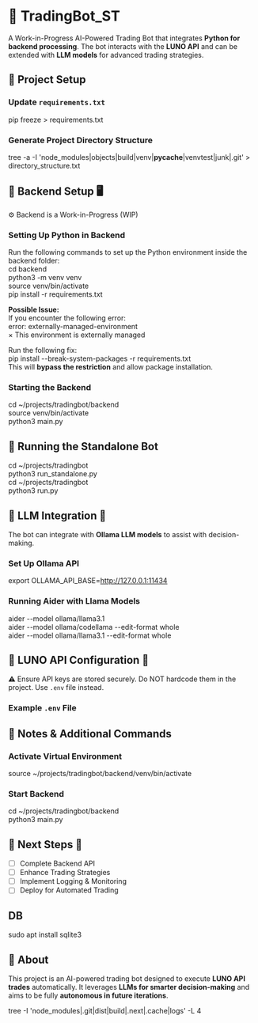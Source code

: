 # 🏦 TradingBot_ST  
A Work-in-Progress AI-Powered Trading Bot that integrates **Python for backend processing**. The bot interacts with the **LUNO API** and can be extended with **LLM models** for advanced trading strategies.  

## 📌 Project Setup  
### Update `requirements.txt`  
pip freeze > requirements.txt  

### Generate Project Directory Structure  
tree -a -I 'node_modules|objects|build|venv|__pycache__|venvtest|junk|.git' > directory_structure.txt  

## 📌 Backend Setup 🖥️  
⚙️ Backend is a Work-in-Progress (WIP)  

### Setting Up Python in Backend  
Run the following commands to set up the Python environment inside the backend folder:  
cd backend  
python3 -m venv venv  
source venv/bin/activate  
pip install -r requirements.txt  

**Possible Issue:**  
If you encounter the following error:  
error: externally-managed-environment  
× This environment is externally managed  

Run the following fix:  
pip install --break-system-packages -r requirements.txt  
This will **bypass the restriction** and allow package installation.  

### Starting the Backend  
cd ~/projects/tradingbot/backend  
source venv/bin/activate  
python3 main.py  

## 📌 Running the Standalone Bot  
cd ~/projects/tradingbot  
python3 run_standalone.py  
cd ~/projects/tradingbot  
python3 run.py  

## 📌 LLM Integration 🤖  
The bot can integrate with **Ollama LLM models** to assist with decision-making.  

### Set Up Ollama API  
export OLLAMA_API_BASE=http://127.0.0.1:11434  

### Running Aider with Llama Models  
aider --model ollama/llama3.1  
aider --model ollama/codellama --edit-format whole  
aider --model ollama/llama3.1 --edit-format whole  

## 📌 LUNO API Configuration 🔑  
⚠️ Ensure API keys are stored securely. Do NOT hardcode them in the project. Use `.env` file instead.  

### Example `.env` File  


## 📌 Notes & Additional Commands  
### Activate Virtual Environment  
source ~/projects/tradingbot/backend/venv/bin/activate  

### Start Backend  
cd ~/projects/tradingbot/backend  
python3 main.py  

## 📌 Next Steps 🚀  
- [ ] Complete Backend API  
- [ ] Enhance Trading Strategies  
- [ ] Implement Logging & Monitoring  
- [ ] Deploy for Automated Trading  

## DB
sudo apt install sqlite3


## 📌 About  
This project is an AI-powered trading bot designed to execute **LUNO API trades** automatically. It leverages **LLMs for smarter decision-making** and aims to be fully **autonomous in future iterations**.  


tree -I 'node_modules|.git|dist|build|.next|.cache|logs' -L 4



